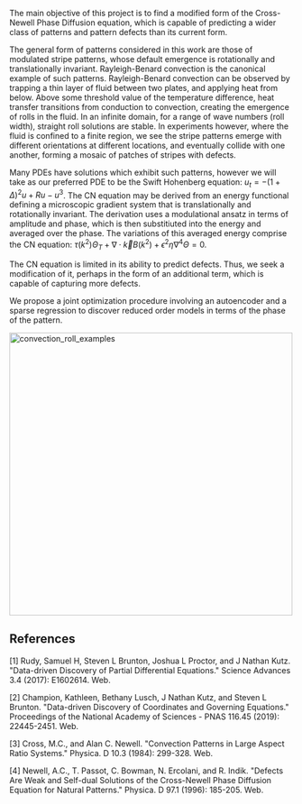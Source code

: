 The main objective of this project is to find a modified form of the Cross-Newell Phase Diffusion equation, which is capable of predicting a wider class of patterns and pattern defects than its current form.

The general form of patterns considered in this work are those of modulated stripe patterns, whose default emergence is rotationally and translationally invariant. Rayleigh-Benard convection is the canonical example of such patterns.
Rayleigh-Benard convection can be observed by trapping a thin layer of fluid between two plates, and applying heat from below. Above some threshold value of the temperature difference, heat transfer transitions from conduction to convection, creating the emergence of rolls in the fluid.
In an infinite domain, for a range of wave numbers (roll width), straight roll solutions are stable. In experiments however, where the fluid is confined to a finite region, we see the stripe patterns emerge with different orientations at different locations, and eventually collide with one another, forming a mosaic of patches of stripes with defects.

Many PDEs have solutions which exhibit such patterns, however we will take as our preferred PDE to be the Swift Hohenberg equation: $u_t = -(1+\Delta)^2u + Ru - u^3$.
The CN equation may be derived from an energy functional defining a microscopic gradient system that is translationally and rotationally invariant. The derivation uses a modulational ansatz in terms of amplitude and phase, which is then substitiuted into the energy and averaged over the phase. The variations of this averaged energy comprise the CN equation: $\tau(k^2)\Theta_T + \nabla \cdot \vec{k}B(k^2)+\epsilon^2 \eta \nabla^4 \Theta = 0$.

The CN equation is limited in its ability to predict defects. Thus, we seek a modification of it, perhaps in the form of an additional term, which is capable of capturing more defects.

We propose a joint optimization procedure involving an autoencoder and a sparse regression to discover reduced order models in terms of the phase of the pattern.

<img width="502" alt="convection_roll_examples" src="https://user-images.githubusercontent.com/55065632/197681167-c628b541-6ae4-4bb4-92be-aaed471f6ac2.png">


## References
<a id="1">[1]</a> 
Rudy, Samuel H, Steven L Brunton, Joshua L Proctor, and J Nathan Kutz. "Data-driven Discovery of Partial Differential Equations." Science Advances 3.4 (2017): E1602614. Web.

<a id="2">[2]</a> 
Champion, Kathleen, Bethany Lusch, J Nathan Kutz, and Steven L Brunton. "Data-driven Discovery of Coordinates and Governing Equations." Proceedings of the National Academy of Sciences - PNAS 116.45 (2019): 22445-2451. Web.

<a id="3">[3]</a> 
Cross, M.C., and Alan C. Newell. "Convection Patterns in Large Aspect Ratio Systems." Physica. D 10.3 (1984): 299-328. Web.

<a id="4">[4]</a> 
Newell, A.C., T. Passot, C. Bowman, N. Ercolani, and R. Indik. "Defects Are Weak and Self-dual Solutions of the Cross-Newell Phase Diffusion Equation for Natural Patterns." Physica. D 97.1 (1996): 185-205. Web.


